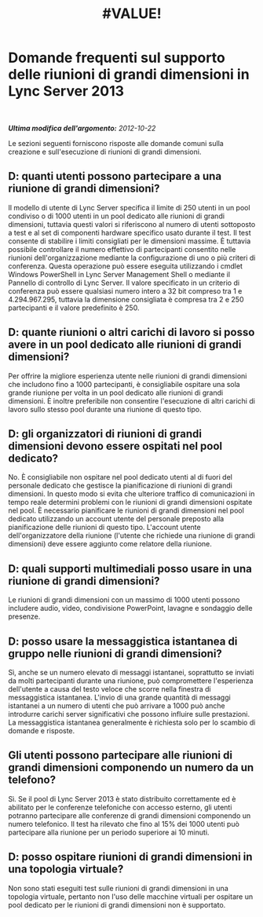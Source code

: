 ﻿---
title: "#VALUE!"
TOCTitle: "#VALUE!"
ms:assetid: 34b4fb6a-e35c-47e8-8ab1-f8331741fed2
ms:mtpsurl: https://technet.microsoft.com/it-it/library/JJ204804(v=OCS.15)
ms:contentKeyID: 49300145
ms.date: 08/24/2015
mtps_version: v=OCS.15
ms.translationtype: HT
---

# Domande frequenti sul supporto delle riunioni di grandi dimensioni in Lync Server 2013

 

_**Ultima modifica dell'argomento:** 2012-10-22_

Le sezioni seguenti forniscono risposte alle domande comuni sulla creazione e sull'esecuzione di riunioni di grandi dimensioni.

## D: quanti utenti possono partecipare a una riunione di grandi dimensioni?

Il modello di utente di Lync Server specifica il limite di 250 utenti in un pool condiviso o di 1000 utenti in un pool dedicato alle riunioni di grandi dimensioni, tuttavia questi valori si riferiscono al numero di utenti sottoposto a test e al set di componenti hardware specifico usato durante il test. Il test consente di stabilire i limiti consigliati per le dimensioni massime. È tuttavia possibile controllare il numero effettivo di partecipanti consentito nelle riunioni dell'organizzazione mediante la configurazione di uno o più criteri di conferenza. Questa operazione può essere eseguita utilizzando i cmdlet Windows PowerShell in Lync Server Management Shell o mediante il Pannello di controllo di Lync Server. Il valore specificato in un criterio di conferenza può essere qualsiasi numero intero a 32 bit compreso tra 1 e 4.294.967.295, tuttavia la dimensione consigliata è compresa tra 2 e 250 partecipanti e il valore predefinito è 250.

## D: quante riunioni o altri carichi di lavoro si posso avere in un pool dedicato alle riunioni di grandi dimensioni?

Per offrire la migliore esperienza utente nelle riunioni di grandi dimensioni che includono fino a 1000 partecipanti, è consigliabile ospitare una sola grande riunione per volta in un pool dedicato alle riunioni di grandi dimensioni. È inoltre preferibile non consentire l'esecuzione di altri carichi di lavoro sullo stesso pool durante una riunione di questo tipo.

## D: gli organizzatori di riunioni di grandi dimensioni devono essere ospitati nel pool dedicato?

No. È consigliabile non ospitare nel pool dedicato utenti al di fuori del personale dedicato che gestisce la pianificazione di riunioni di grandi dimensioni. In questo modo si evita che ulteriore traffico di comunicazioni in tempo reale determini problemi con le riunioni di grandi dimensioni ospitate nel pool. È necessario pianificare le riunioni di grandi dimensioni nel pool dedicato utilizzando un account utente del personale preposto alla pianificazione delle riunioni di questo tipo. L'account utente dell'organizzatore della riunione (l'utente che richiede una riunione di grandi dimensioni) deve essere aggiunto come relatore della riunione.

## D: quali supporti multimediali posso usare in una riunione di grandi dimensioni?

Le riunioni di grandi dimensioni con un massimo di 1000 utenti possono includere audio, video, condivisione PowerPoint, lavagne e sondaggio delle presenze.

## D: posso usare la messaggistica istantanea di gruppo nelle riunioni di grandi dimensioni?

Sì, anche se un numero elevato di messaggi istantanei, soprattutto se inviati da molti partecipanti durante una riunione, può compromettere l'esperienza dell'utente a causa del testo veloce che scorre nella finestra di messaggistica istantanea. L'invio di una grande quantità di messaggi istantanei a un numero di utenti che può arrivare a 1000 può anche introdurre carichi server significativi che possono influire sulle prestazioni. La messaggistica istantanea generalmente è richiesta solo per lo scambio di domande e risposte.

## Gli utenti possono partecipare alle riunioni di grandi dimensioni componendo un numero da un telefono?

Sì. Se il pool di Lync Server 2013 è stato distribuito correttamente ed è abilitato per le conferenze telefoniche con accesso esterno, gli utenti potranno partecipare alle conferenze di grandi dimensioni componendo un numero telefonico. Il test ha rilevato che fino al 15% dei 1000 utenti può partecipare alla riunione per un periodo superiore ai 10 minuti.

## D: posso ospitare riunioni di grandi dimensioni in una topologia virtuale?

Non sono stati eseguiti test sulle riunioni di grandi dimensioni in una topologia virtuale, pertanto non l'uso delle macchine virtuali per ospitare un pool dedicato per le riunioni di grandi dimensioni non è supportato.

